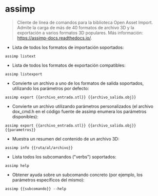# assimp

> Cliente de línea de comandos para la biblioteca Open Asset Import.
> Admite la carga de más de 40 formatos de archivo 3D y la exportación a varios formatos 3D populares.
> Más información: <https://assimp-docs.readthedocs.io/>.

- Lista de todos los formatos de importación soportados:

`assimp listext`

- Lista de todos los formatos de exportación compatibles:

`assimp listexport`

- Convierte un archivo a uno de los formatos de salida soportados, utilizando los parámetros por defecto:

`assimp export {{archivo_entrada.stl}} {{archivo_salida.obj}}`

- Convierte un archivo utilizando parámetros personalizados (el archivo dox_cmd.h en el código fuente de assimp enumera los parámetros disponibles):

`assimp export {{archivo_entrada.stl}} {{archivo_salida.obj}} {{parametros}}`

- Muestra un resumen del contenido de un archivo 3D:

`assimp info {{ruta/al/archivo}}`

- Lista todos los subcomandos ("verbs") soportados:

`assimp help`

- Obtener ayuda sobre un subcomando concreto (por ejemplo, los parámetros específicos del mismo):

`assimp {{subcomando}} --help`
